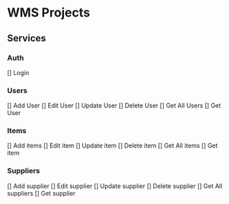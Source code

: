 # WMS Projects

## Services

### Auth
[] Login

### Users
[] Add User
[] Edit User
[] Update User
[] Delete User
[] Get All Users
[] Get User

### Items
[] Add items
[] Edit item
[] Update item
[] Delete item
[] Get All items
[] Get item

### Suppliers
[] Add supplier
[] Edit supplier
[] Update supplier
[] Delete supplier
[] Get All suppliers
[] Get supplier